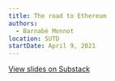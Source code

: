 ```yaml
---
title: The road to Ethereum
authors:
  - Barnabé Monnot
location: SUTD
startDate: April 9, 2021
---
```


[View slides on Substack](https://barnabe.substack.com/p/eth2)
